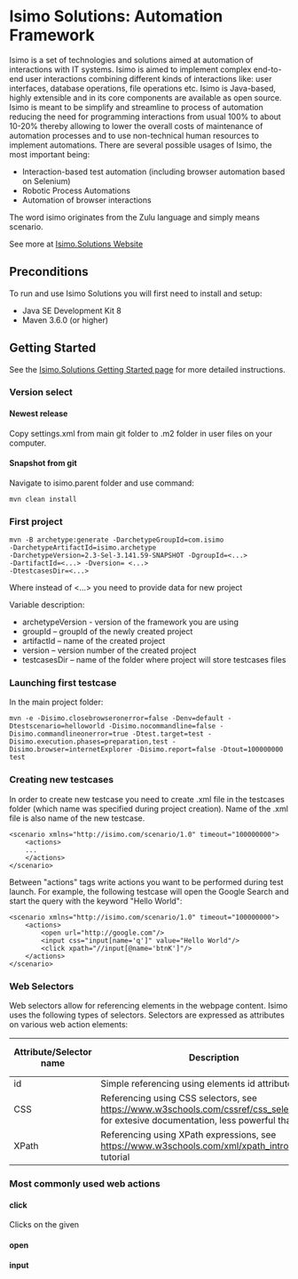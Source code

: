 # Isimo Solutions: Automation Framework

Isimo is a set of technologies and solutions aimed at automation of interactions with IT systems. Isimo is aimed to implement complex end-to-end user interactions combining different kinds of interactions like: user interfaces, database operations, file operations etc. Isimo is Java-based, highly extensible and in its core components are available as open source. Isimo is meant to be simplify and streamline to process of automation reducing the need for programming interactions from usual 100% to about 10-20% thereby allowing to lower the overall costs of maintenance of automation processes and to use non-technical human resources to implement automations. There are several possible usages of Isimo, the most important being:
- Interaction-based test automation (including browser automation based on Selenium)
- Robotic Process Automations
- Automation of browser interactions

The word isimo originates from the Zulu language and simply means scenario.

See more at [Isimo.Solutions Website](https://isimo.solutions)

## Preconditions
To run and use Isimo Solutions you will first need to install and setup:

-   Java SE Development Kit 8
-   Maven 	3.6.0 (or higher)

## Getting Started
See the [Isimo.Solutions Getting Started page](https://isimo.solutions/getting-started) for more detailed instructions.

### Version select

#### Newest release
Copy settings.xml from main git folder to .m2 folder in user files on your computer.

#### Snapshot from git
Navigate to isimo.parent folder and use command:
```
mvn clean install
```

### First project
```
mvn -B archetype:generate -DarchetypeGroupId=com.isimo   
-DarchetypeArtifactId=isimo.archetype   
-DarchetypeVersion=2.3-Sel-3.141.59-SNAPSHOT -DgroupId=<...>   
-DartifactId=<...> -Dversion= <...>  
-DtestcasesDir=<...>
```
Where instead of <…> you need to provide data for new project

Variable description:
- 	archetypeVersion - version of the framework you are using
-   groupId – groupId of the newly created project
-   artifactId – name of the created project
-   version – version number of the created project
-   testcasesDir – name of the folder where project will store testcases files

### Launching first testcase
In the main project folder:
```
mvn -e -Disimo.closebrowseronerror=false -Denv=default -Dtestscenario=helloworld -Disimo.nocommandline=false -Disimo.commandlineonerror=true -Dtest.target=test -Disimo.execution.phases=preparation,test -Disimo.browser=internetExplorer -Disimo.report=false -Dtout=100000000 test
```

### Creating new testcases

In order to create new testcase you need to create .xml file in the testcases folder (which name was specified during project creation). Name of the .xml file is also name of the new testcase.
```
<scenario xmlns="http://isimo.com/scenario/1.0" timeout="100000000">  
	<actions>
	...
	</actions>  
</scenario>
```
Between "actions" tags write actions you want to be performed during test launch. For example, the following testcase will open the Google Search and start the query with the keyword "Hello World":

```
<scenario xmlns="http://isimo.com/scenario/1.0" timeout="100000000">
	<actions>
		<open url="http://google.com"/>
		<input css="input[name='q']" value="Hello World"/>
		<click xpath="//input[@name='btnK']"/>
	</actions>
</scenario>
```

### Web Selectors
Web selectors allow for referencing elements in the webpage content. Isimo uses the following types of selectors. Selectors are expressed as attributes on various web action elements:

| Attribute/Selector name | Description | Example | Example element found |
|-------------------------|-------------|---------|-----------------------|
| id			  | Simple referencing using elements id attribute| <click id="somebutton"/> | <button id="somebutton">|
| CSS                     | Referencing using CSS selectors, see https://www.w3schools.com/cssref/css_selectors.asp for extesive documentation, less powerful than XPath | <click css=".someclass"/> | <button class="someclass"/> |
| XPath                     | Referencing using XPath expressions, see https://www.w3schools.com/xml/xpath_intro.asp for tutorial | <click xpath="//span[id='parent' and button[@class='someclass']]"/> | <span id="parent"><button class="someclass"/></span> |

### Most commonly used web actions

#### click

Clicks on the given

#### open

#### input




